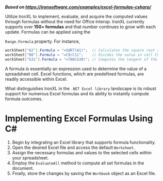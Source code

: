 ***Based on <https://ironsoftware.com/examples/excel-formulas-csharp/>***

Utilize IronXL to implement, evaluate, and acquire the computed values through formulas without the need for Office Interop. IronXL currently supports over **150+ formulas** and that number continues to grow with each update. Formulas can be applied using the

`Range.Formula` property. For instance,

```cs
workSheet["A2"].Formula = "=SQRT(A1)";  // Calculates the square root of the value in cell A1
workSheet["B8"].Formula = "=C9/C11";    // Divides the value in cell C9 by the value in cell C11
workSheet["G31"].Formula = "=TAN(G30)"; // Computes the tangent of the angle in cell G30
```

A formula is essentially an expression used to determine the value of a spreadsheet cell. Excel functions, which are predefined formulas, are readily accessible within Excel.

What distinguishes IronXL in the `.NET Excel library` landscape is its robust support for numerous Excel formulas and its ability to instantly compute formula outcomes.

# Implementing Excel Formulas Using C&num;

1. Begin by integrating an Excel library that supports formula functionality.
2. Open the desired Excel file and access the default `Worksheet`.
3. Assign the necessary formulas and values to the selected cells within your spreadsheet.
4. Employ the `EvaluateAll` method to compute all set formulas in the document.
5. Finally, store the changes by saving the `Workbook` object as an Excel file.